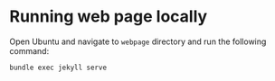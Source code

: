# Running web page locally
Open Ubuntu and navigate to `webpage` directory and run the following command:
```bash
bundle exec jekyll serve
```